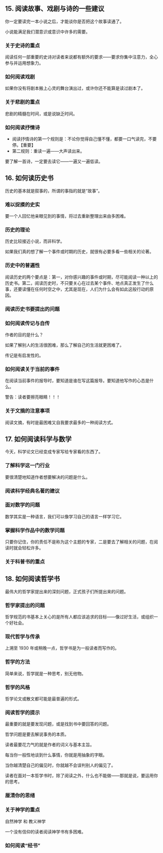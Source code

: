 ## 15. 阅读故事、戏剧与诗的一些建议

你一定要读完一本小说之后，才能谈你是否把这个故事读通了。

小说能满足我们潜意识或意识中许多的需要。

### 关于史诗的重点

阅读任何一部重要的史诗对读者来说都有额外的要求——要求你集中注意力，全心参与并运用想象力。

### 如何阅读戏剧

如果你没有将剧本搬上心灵的舞台演出过，或许你还不能算是读过剧本了。

### 关于悲剧的重点

悲剧的精髓在时间，或是说缺乏时间。

### 如何阅读抒情诗

- 阅读抒情诗的第一个规则是：不论你觉得自己懂不懂，都要一口气读完，不要停。【重要】
- 第二规则：重读一遍——大声读出来。

要了解一首诗，一定要去读它——一遍又一遍低读。

## 16. 如何读历史书

历史的基本就是叙事的，所谓的事指的就是“故事”。

### 难以捉摸的史实

要一个人回忆他亲眼见到的事情，将过去重新整理出来由多困难。

### 历史的理论

历史比较接近小说，而非科学。

如果我们真的想了解一个事件或时期的历史，就很有必要多看一些相关的论著。

### 历史中的普遍性

阅读历史的两个要点是：第一，对你感兴趣的事件或时期，尽可能阅读一种以上的历史书。第二，阅读历史时，不只要关心在过去某个事件、地点真正发生了什么事，还要读懂在任何时空之中，尤其是现在，人们为什么会有如此这般行动的原因。

### 阅读历史书要提出的问题

### 如何阅读传记与自传

作者的目的是什么？

如果了解别人的生活很困难，那么了解自己的生活就更困难了。

传记是有启发性的。

### 如何阅读关于当前的事件

在阅读当前事件的报导时，要知道是谁在写这篇报导。要知道他写作的心态是什么。

警告：读者要擦亮眼睛！！！

### 关于文摘的注意事项

阅读文摘，有时是最困难又自我要求最多的一种阅读方式。

## 17. 如何阅读科学与数学

今天，科学论文已经变成专家写给专家看的东西了。

### 了解科学这一门行业

要很清楚地知道作者想要解决的问题是什么。

### 阅读科学经典名著的建议

### 面对数学的问题

数学其实是一种语言，我们可以像学习自己的语言一样学习它。

### 掌握科学作品中的数学问题

只要你记住，你的责任不是称为这个主题的专家，二是要去了解相关的问题，在阅读时就会轻松许多。

### 关于科普书的重点

## 18. 如何阅读哲学书

最伟大的哲学家提出来的深刻问题，正式孩子们所提出来的问题。

### 哲学家提出的问题

哲学规范的书基本上关心的是所有人都应该追求的目标——像过好生活，或组织一个好社会。

### 现代哲学与传承

上溯至 1930 年或稍晚一点，哲学书是为一般读者而写作的。

### 哲学的方法

简单来说，哲学就是一种思考，别无他物。

### 哲学的风格

哲学论文或散文都可能是最普遍的形式。

### 阅读哲学的提示

最重要的就是要发现问题，或是找到书中要回答的问题。

哲学问题是要去解说事务的本质。

读者最要花力气的就是作者的词义与基本主旨。

每当你一般性地谈到什么事情，你就是用抽象的字眼。

当你越清楚自己的偏见时，你就越不会误判别人的偏见了。

读者在面对一本哲学书时，除了阅读之外，什么也不能做——那就是说，要运用你的思考。

### 厘清你的思绪

### 关于神学的重点

自然神学 和 教义神学

一个没有信仰的读者阅读神学书有多困难。

### 如何阅读“经书”

